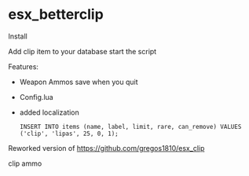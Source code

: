 # esx_betterclip

Install

Add clip item to your database
start the script


Features:

- Weapon Ammos save when you quit
- Config.lua
- added localization

      INSERT INTO items (name, label, limit, rare, can_remove) VALUES ('clip', 'lipas', 25, 0, 1);


Reworked version of https://github.com/gregos1810/esx_clip

clip ammo
